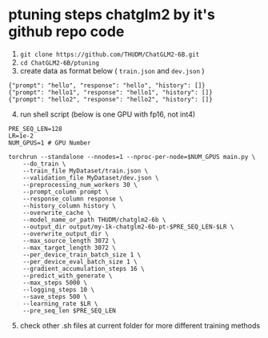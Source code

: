 # ptuning steps chatglm2 by it's github repo code

1. `git clone https://github.com/THUDM/ChatGLM2-6B.git`
2. `cd ChatGLM2-6B/ptuning`
3. create data as format below ( `train.json` and `dev.json` )

```
{"prompt": "hello", "response": "hello", "history": []}
{"prompt": "hello1", "response": "hello1", "history": []}
{"prompt": "hello2", "response": "hello2", "history": []}
```

4. run shell script (below is one GPU with fp16, not int4)


```shell
PRE_SEQ_LEN=128
LR=1e-2
NUM_GPUS=1 # GPU Number

torchrun --standalone --nnodes=1 --nproc-per-node=$NUM_GPUS main.py \
    --do_train \
    --train_file MyDataset/train.json \
    --validation_file MyDataset/dev.json \
    --preprocessing_num_workers 30 \
    --prompt_column prompt \
    --response_column response \
    --history_column history \
    --overwrite_cache \
    --model_name_or_path THUDM/chatglm2-6b \
    --output_dir output/my-1k-chatglm2-6b-pt-$PRE_SEQ_LEN-$LR \
    --overwrite_output_dir \
    --max_source_length 3072 \
    --max_target_length 3072 \
    --per_device_train_batch_size 1 \
    --per_device_eval_batch_size 1 \
    --gradient_accumulation_steps 16 \
    --predict_with_generate \
    --max_steps 5000 \
    --logging_steps 10 \
    --save_steps 500 \
    --learning_rate $LR \
    --pre_seq_len $PRE_SEQ_LEN 
```


5. check other .sh files at current folder for more different training methods 
